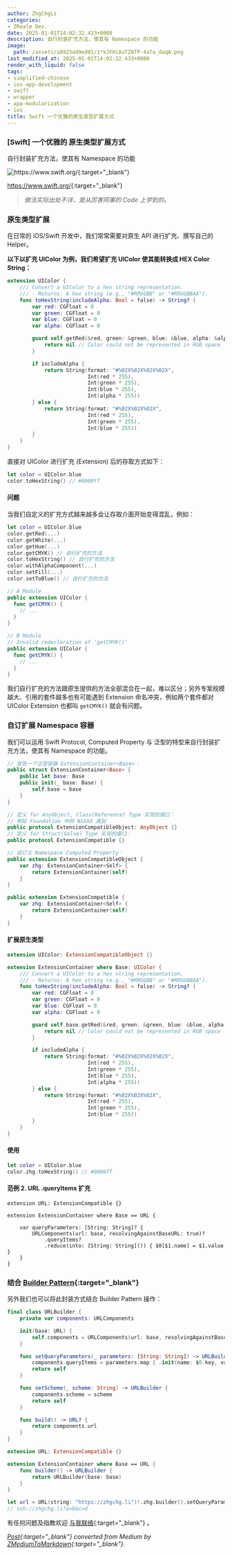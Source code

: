 ```yaml
---
author: ZhgChgLi
categories:
- ZRealm Dev.
date: 2025-01-01T14:02:32.433+0000
description: 自行封装扩充方法，使其有 Namespace 的功能
image:
  path: /assets/a8925ad9ed01/1*kJFHiAuTZ8TP-4aTa_daqA.png
last_modified_at: 2025-01-01T14:02:32.433+0000
render_with_liquid: false
tags:
- simplified-chinese
- ios-app-development
- swift
- wrapper
- app-modularization
- ios
title: Swift 一个优雅的原生类型扩展方式
---
```


### [Swift] 一个优雅的 **原生类型扩展方式**



自行封装扩充方法，使其有 Namespace 的功能



![<https://www.swift.org/>{:target="_blank"}](/assets/a8925ad9ed01/1*kJFHiAuTZ8TP-4aTa_daqA.png)



<https://www.swift.org/>{:target="_blank"}



> *做法实际出处不详，是从厉害同事的 Code 上学到的。*



### 原生类型扩展



在日常的 iOS/Swift 开发中，我们常常需要对原生 API 进行扩充、撰写自己的 Helper。



**以下以扩充 UIColor 为例，我们希望扩充 UIColor 使其能转换成 HEX Color String：**



```swift
extension UIColor {
    /// Convert a UIColor to a hex string representation.
    /// - Returns: A hex string (e.g., "#RRGGBB" or "#RRGGBBAA").
    func toHexString(includeAlpha: Bool = false) -> String? {
        var red: CGFloat = 0
        var green: CGFloat = 0
        var blue: CGFloat = 0
        var alpha: CGFloat = 0

        guard self.getRed(&red, green: &green, blue: &blue, alpha: &alpha) else {
            return nil // Color could not be represented in RGB space
        }

        if includeAlpha {
            return String(format: "#%02X%02X%02X%02X",
                          Int(red * 255),
                          Int(green * 255),
                          Int(blue * 255),
                          Int(alpha * 255))
        } else {
            return String(format: "#%02X%02X%02X",
                          Int(red * 255),
                          Int(green * 255),
                          Int(blue * 255))
        }
    }
}
```



直接对 UIColor 进行扩充 (Extension) 后的存取方式如下：



```swift
let color = UIColor.blue
color.toHexString() // #0000ff
```



#### 问题



当我们自定义的扩充方式越来越多会让存取介面开始变得混乱，例如：



```swift
let color = UIColor.blue
color.getRed(...)
color.getWhite(...)
color.getHue(...)
color.getCMYK() // 自行扩充的方法
color.toHexString() // 自行扩充的方法
color.withAlphaComponent(...)
color.setFill(...)
color.setToBlue() // 自行扩充的方法

// A Module
public extension UIColor {
  func getCMYK() {
    // ...
  }
}

// B Module
// Invalid redeclaration of 'getCMYK()'
public extension UIColor {
  func getCMYK() {
    // ...
  }
}
```



我们自行扩充的方法跟原生提供的方法全部混合在一起，难以区分；另外专案规模越大、引用的套件越多也有可能遇到 Extension 命名冲突，例如两个套件都对 UIColor Extension 也都叫 `getCMYK()` 就会有问题。



### 自订扩展 Namespace 容器



我们可以运用 Swift Protocol, Computed Property 与 泛型的特型来自行封装扩充方法，使其有 Namespace 的功能。



```swift
// 宣告一个泛型容器 ExtensionContainer<Base>：
public struct ExtensionContainer<Base> {
    public let base: Base
    public init(_ base: Base) {
        self.base = base
    }
}

// 定义 for AnyObject, Class(Reference) Type 实现的接口：
// 例如 Foundation 中的 NSXXX 类别
public protocol ExtensionCompatibleObject: AnyObject {}
// 定义 for Struct(Value) Type 实现的接口：
public protocol ExtensionCompatible {}

// 自订义 Namespace Computed Property：
public extension ExtensionCompatibleObject {
    var zhg: ExtensionContainer<Self> {
        return ExtensionContainer(self)
    }
}

public extension ExtensionCompatible {
    var zhg: ExtensionContainer<Self> {
        return ExtensionContainer(self)
    }
}
```



#### 扩展原生类型



```swift
extension UIColor: ExtensionCompatibleObject {}

extension ExtensionContainer where Base: UIColor {
    /// Convert a UIColor to a hex string representation.
    /// - Returns: A hex string (e.g., "#RRGGBB" or "#RRGGBBAA").
    func toHexString(includeAlpha: Bool = false) -> String? {
        var red: CGFloat = 0
        var green: CGFloat = 0
        var blue: CGFloat = 0
        var alpha: CGFloat = 0

        guard self.base.getRed(&red, green: &green, blue: &blue, alpha: &alpha) else {
            return nil // Color could not be represented in RGB space
        }

        if includeAlpha {
            return String(format: "#%02X%02X%02X%02X",
                          Int(red * 255),
                          Int(green * 255),
                          Int(blue * 255),
                          Int(alpha * 255))
        } else {
            return String(format: "#%02X%02X%02X",
                          Int(red * 255),
                          Int(green * 255),
                          Int(blue * 255))
        }
    }
}
```



#### 使用



```swift
let color = UIColor.blue
color.zhg.toHexString() // #0000ff
```



#### 范例 2. URL .queryItems 扩充



```
extension URL: ExtensionCompatible {}

extension ExtensionContainer where Base == URL {
    
    var queryParameters: [String: String]? {
        URLComponents(url: base, resolvingAgainstBaseURL: true)?
            .queryItems?
            .reduce(into: [String: String]()) { $0[$1.name] = $1.value }
    }
}
```



### 结合 [Builder Pattern](https://refactoring.guru/design-patterns/builder){:target="_blank"}



另外我们也可以将此封装方式结合 Builder Pattern 操作：



```swift
final class URLBuilder {
    private var components: URLComponents

    init(base: URL) {
        self.components = URLComponents(url: base, resolvingAgainstBaseURL: true)!
    }

    func setQueryParameters(_ parameters: [String: String]) -> URLBuilder {
        components.queryItems = parameters.map { .init(name: $0.key, value: $0.value) }
        return self
    }

    func setScheme(_ scheme: String) -> URLBuilder {
        components.scheme = scheme
        return self
    }

    func build() -> URL? {
        return components.url
    }
}

extension URL: ExtensionCompatible {}

extension ExtensionContainer where Base == URL {
    func builder() -> URLBuilder {
        return URLBuilder(base: base)
    }
}

let url = URL(string: "https://zhgchg.li")!.zhg.builder().setQueryParameters(["a": "b", "c": "d"]).setScheme("ssh").build()
// ssh://zhgchg.li?a=b&c=d
```



有任何问题及指教欢迎 [与我联络](https://www.zhgchg.li/contact){:target="_blank"} 。



*[Post](https://medium.com/zrealm-ios-dev/swift-%E4%B8%80%E5%80%8B%E5%84%AA%E9%9B%85%E7%9A%84%E5%8E%9F%E7%94%9F%E9%A1%9E%E5%9E%8B%E6%93%B4%E5%B1%95%E6%96%B9%E5%BC%8F-a8925ad9ed01){:target="_blank"} converted from Medium by [ZMediumToMarkdown](https://github.com/ZhgChgLi/ZMediumToMarkdown){:target="_blank"}.*